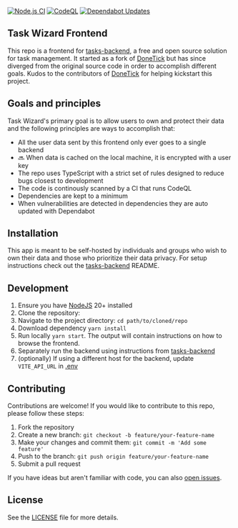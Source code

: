 [![Node.js CI](https://github.com/dkhalife/tasks-frontend/actions/workflows/ci.yml/badge.svg)](https://github.com/dkhalife/tasks-frontend/actions/workflows/ci.yml) [![CodeQL](https://github.com/dkhalife/tasks-frontend/actions/workflows/github-code-scanning/codeql/badge.svg)](https://github.com/dkhalife/tasks-frontend/actions/workflows/github-code-scanning/codeql) 
[![Dependabot Updates](https://github.com/dkhalife/tasks-frontend/actions/workflows/dependabot/dependabot-updates/badge.svg)](https://github.com/dkhalife/tasks-frontend/actions/workflows/dependabot/dependabot-updates)

## Task Wizard Frontend

This repo is a frontend for [tasks-backend](https://github.com/dkhalife/tasks-backend), a free and open source solution for task management. It started as a fork of [DoneTick](https://github.com/donetick/frontend) but has since diverged from the original source code in order to accomplish different goals. Kudos to the contributors of [DoneTick](https://github.com/donetick/frontend) for helping kickstart this project.

## Goals and principles

Task Wizard's primary goal is to allow users to own and protect their data and the following principles are ways to accomplish that:

* All the user data sent by this frontend only ever goes to a single backend
* 🔜 When data is cached on the local machine, it is encrypted with a user key
* The repo uses TypeScript with a strict set of rules designed to reduce bugs closest to development
* The code is continously scanned by a CI that runs CodeQL
* Dependencies are kept to a minimum
* When vulnerabilities are detected in dependencies they are auto updated with Dependabot

## Installation

This app is meant to be self-hosted by individuals and groups who wish to own their data and those who prioritize their data privacy. For setup instructions check out the [tasks-backend](https://github.com/dkhalife/tasks-backend) README.

## Development

1. Ensure you have [NodeJS](https://nodejs.org) 20+ installed
1. Clone the repository:
1. Navigate to the project directory: `cd path/to/cloned/repo`
1. Download dependency `yarn install`
1. Run locally `yarn start`. The output will contain instructions on how to browse the frontend.
1. Separately run the backend using instructions from [tasks-backend](https://github.com/dkhalife/tasks-backend)
1. (optionally) If using a different host for the backend, update `VITE_API_URL` in [.env](./.env)

## Contributing

Contributions are welcome! If you would like to contribute to this repo, please follow these steps:

1. Fork the repository
1. Create a new branch: `git checkout -b feature/your-feature-name`
1. Make your changes and commit them: `git commit -m 'Add some feature'`
1. Push to the branch: `git push origin feature/your-feature-name`
1. Submit a pull request

If you have ideas but aren't familiar with code, you can also [open issues](https://github.com/dkhalife/tasks-frontend/issues).

## License

See the [LICENSE](LICENSE) file for more details.
